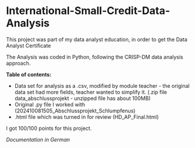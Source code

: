 # International-Small-Credit-Data-Analysis
This project was part of my data analyst education, in order to get the Data Analyst Certificate

The Analysis was coded in Python, following the CRISP-DM data analysis approach.

**Table of contents:**

- Data set for analysis as a .csv, modified by module teacher - the original data set had more fields, teacher wanted to simplify it. (.zip file data_abschlussprojekt - unzipped file has about 100MB)
- Original .py file I worked with (202410081505_Abschlussprojekt_Schlumpfenus)
- .html file which was turned in for review (HD_AP_Final.html)

I got 100/100 points for this project.

*Documentation in German*
